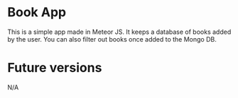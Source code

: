 Book App
=========

This is a simple app made in Meteor JS. It keeps a database of books added by the user. You can also filter out books once added to the Mongo DB.

Future versions
================

N/A